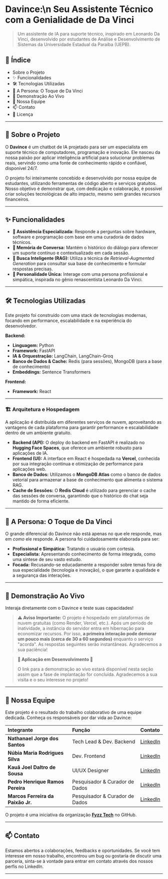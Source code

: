 # Davince:\n Seu Assistente Técnico com a Genialidade de Da Vinci

> Um assistente de IA para suporte técnico, inspirado em Leonardo Da Vinci, desenvolvido por estudantes de Análise e Desenvolvimento de Sistemas da Universidade Estadual da Paraíba (UEPB).

## 📜 Índice

  - Sobre o Projeto
  - ✨ Funcionalidades
  - 🛠️ Tecnologias Utilizadas
  - 🎨 A Persona: O Toque de Da Vinci
  - 🚀 Demonstração Ao Vivo
  - 👥 Nossa Equipe
  - 📫 Contato
  - 📄 Licença

-----

## 📖 Sobre o Projeto

O **Davince** é um chatbot de IA projetado para ser um especialista em suporte técnico de computadores, programação e inovação. Ele nasceu da nossa paixão por aplicar inteligência artificial para solucionar problemas reais, servindo como uma fonte de conhecimento rápido e confiável, disponível 24/7.

O projeto foi inteiramente concebido e desenvolvido por nossa equipe de estudantes, utilizando ferramentas de código aberto e serviços gratuitos. Nosso objetivo é demonstrar que, com dedicação e colaboração, é possível criar soluções tecnológicas de alto impacto, mesmo sem grandes recursos financeiros.

-----

## ✨ Funcionalidades

  - **🧠 Assistência Especializada:** Responde a perguntas sobre hardware, software e programação com base em uma curadoria de dados técnicos.
  - **📜 Memória de Conversa:** Mantém o histórico do diálogo para oferecer um suporte contínuo e contextualizado em cada sessão.
  - **🔎 Busca Inteligente (RAG):** Utiliza a técnica de *Retrieval-Augmented Generation* para consultar sua base de conhecimento e formular respostas precisas.
  - **🎩 Personalidade Única:** Interage com uma persona profissional e simpática, inspirada no gênio renascentista Leonardo Da Vinci.

-----

## 🛠️ Tecnologias Utilizadas

Este projeto foi construído com uma stack de tecnologias modernas, focando em performance, escalabilidade e na experiência do desenvolvedor.

**Backend:**

  - **Linguagem:** Python
  - **Framework:** FastAPI
  - **IA & Orquestração:** LangChain, LangChain-Groq
  - **Banco de Dados & Cache:** Redis (para sessões), MongoDB (para a base de conhecimento)
  - **Embeddings:** Sentence Transformers

**Frontend:**

  - **Framework:** React

-----

### 🏗️ Arquitetura e Hospedagem

A aplicação é distribuída em diferentes serviços de nuvem, aproveitando as vantagens de cada plataforma para garantir performance e escalabilidade dentro de um ambiente gratuito.

- **Backend (API):** O deploy do backend em FastAPI é realizado no **Hugging Face Spaces**, que oferece um ambiente robusto para aplicações de IA.
- **Frontend (UI):** A interface em React é hospedada na **Vercel**, conhecida por sua integração contínua e otimização de performance para aplicações web.
- **Banco de Dados:** Utilizamos o **MongoDB Atlas** como o banco de dados vetorial para armazenar a base de conhecimento que alimenta o sistema RAG.
- **Cache de Sessões:** O **Redis Cloud** é utilizado para gerenciar o cache das sessões de conversa, garantindo que o histórico do chat seja mantido de forma eficiente.

-----

## 🎨 A Persona: O Toque de Da Vinci

O grande diferencial do Davince não está apenas no que ele responde, mas em *como* ele responde. A persona foi cuidadosamente elaborada para ser:

  - **Profissional e Simpática:** Tratando o usuário com cortesia.
  - **Especialista:** Apresentando conhecimento de forma integrada, como uma síntese de seu vasto estudo.
  - **Focada:** Recusando-se educadamente a responder sobre temas fora de sua especialidade (tecnologia e inovação), o que garante a qualidade e a segurança das interações.

-----

## 🚀 Demonstração Ao Vivo

Interaja diretamente com o Davince e teste suas capacidades\!
> **⚠️ Aviso Importante:**
> O projeto é hospedado em plataformas de nuvem gratuitas (como Render, Vercel, etc.). Após um período de inatividade, a instância do servidor entra em hibernação para economizar recursos. Por isso, **a primeira interação pode demorar um pouco mais (cerca de 30 a 60 segundos)** enquanto o serviço "acorda". As respostas seguintes serão instantâneas. Agradecemos a sua paciência\!

> **🚧 Aplicação em Desenvolvimento 🚧**
>
> O link para a demonstração ao vivo estará disponível nesta seção assim que a fase de implantação for concluída. Agradecemos a sua visita e o seu interesse no projeto!

-----

## 👥 Nossa Equipe

Este projeto é o resultado do trabalho colaborativo de uma equipe dedicada. Conheça os responsáveis por dar vida ao Davince:

| Integrante | Função | Contato |
| :--- | :--- | :--- |
| **Nathanael Jorge dos Santos** | Tech Lead & Dev. Backend | [LinkedIn](https://www.linkedin.com/in/jorge-nathanael) |
| **Núbia Maria Rodrigues Silva** | Dev. Frontend | [LinkedIn](https://www.linkedin.com/in/núbia-maria) |
| **Kauã Joel Daltro de Sousa** | UI/UX Designer | [LinkedIn](https://www.linkedin.com/in/kauã-joel) |
| **Pedro Henrique Ramos Pereira** | Pesquisador & Curador de Dados | [LinkedIn](https://www.linkedin.com/in/pedro-henrique-ramos-44424737b) |
| **Marcos Ferreira da Paixão Jr.** | Pesquisador & Curador de Dados | [LinkedIn](https://www.google.com/search?q=https://www.linkedin.com/in/marcos-ferreira-54451132b) |

O projeto é uma iniciativa da organização **[Fyzz Tech](https://github.com/Fyzz-Tech)** no GitHub.

-----

## 📫 Contato

Estamos abertos a colaborações, feedbacks e oportunidades. Se você tem interesse em nosso trabalho, encontrou um bug ou gostaria de discutir uma parceria, sinta-se à vontade para entrar em contato através dos nossos perfis no LinkedIn.

-----
